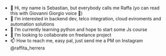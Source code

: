 - 👋 Hi, my name is Sebastian, but everybody calls me Raffa (yo can read this with Giovanni Giorgio voice 👀)
- 👀 I’m interested in backend dev, telco integration, cloud eviroments and automation solutions
- 🌱 I’m currently learning python and hope to start some Js course
- 💞️ I’m looking to collaborate on freelance project
- 📫 How to reach me, easy pal, just send me a PM on Instagram @raffita_herrera

<!---
RaffaPH/RaffaPH is a ✨ special ✨ repository because its `README.md` (this file) appears on your GitHub profile.
You can click the Preview link to take a look at your changes.
--->
